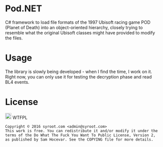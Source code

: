 # Pod.NET

C# framework to load file formats of the 1997 Ubisoft racing game POD (Planet of Death) into an object-oriented hierarchy, closely trying to resemble what the original Ubisoft classes might have provided to modify the files.

Usage
=====

The library is slowly being developed - when I find the time, I work on it. Right now, you can only use it for testing the decryption phase and read BL4 events.

License
=======

<a href="http://www.wtfpl.net/"><img src="http://www.wtfpl.net/wp-content/uploads/2012/12/wtfpl.svg" height="20" alt="WTFPL" /></a> WTFPL

    Copyright © 2016 syroot.com <admin@syroot.com>
    This work is free. You can redistribute it and/or modify it under the
    terms of the Do What The Fuck You Want To Public License, Version 2,
    as published by Sam Hocevar. See the COPYING file for more details.
